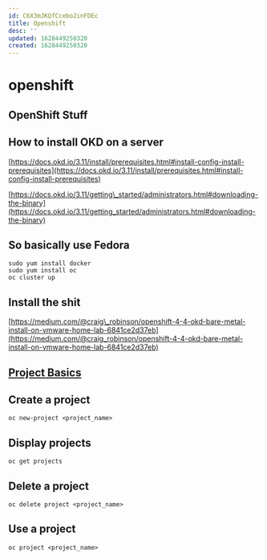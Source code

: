 ```yaml
---
id: C6X3mJKQfCcebo2inFDEc
title: Openshift
desc: ''
updated: 1628449250320
created: 1628449250320
---
```

# openshift
OpenShift Stuff
---------------

How to install OKD on a server
------------------------------

[https://docs.okd.io/3.11/install/prerequisites.html#install-config-install-prerequisites](https://docs.okd.io/3.11/install/prerequisites.html#install-config-install-prerequisites)

[https://docs.okd.io/3.11/getting\_started/administrators.html#downloading-the-binary](https://docs.okd.io/3.11/getting_started/administrators.html#downloading-the-binary)

So basically use Fedora
-----------------------

    sudo yum install docker
    sudo yum install oc
    oc cluster up
    

Install the shit
----------------

[https://medium.com/@craig\_robinson/openshift-4-4-okd-bare-metal-install-on-vmware-home-lab-6841ce2d37eb](https://medium.com/@craig_robinson/openshift-4-4-okd-bare-metal-install-on-vmware-home-lab-6841ce2d37eb)

[Project Basics](https://docs.openshift.com/container-platform/4.5/applications/projects/working-with-projects.html)
--------------------------------------------------------------------------------------------------------------------

Create a project
----------------

`oc new-project <project_name>`

Display projects
----------------

`oc get projects`

Delete a project
----------------

`oc delete project <project_name>`

Use a project
-------------

`oc project <project_name>`
